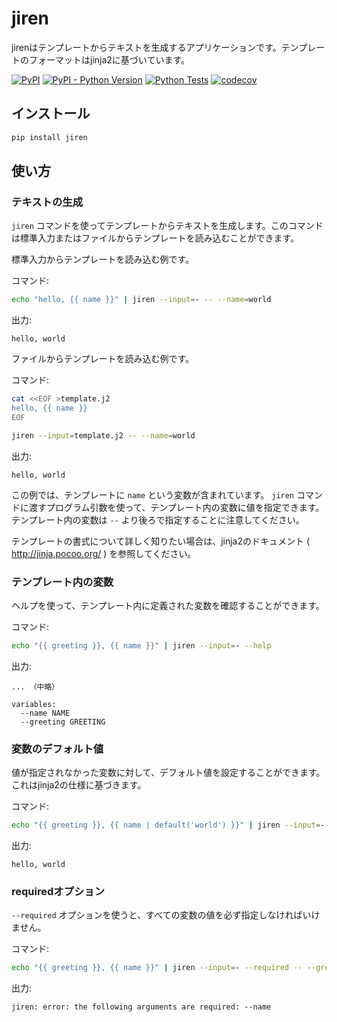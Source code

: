 # jiren

jirenはテンプレートからテキストを生成するアプリケーションです。テンプレートのフォーマットはjinja2に基づいています。

[![PyPI](https://img.shields.io/pypi/v/jiren.svg)](https://pypi.org/project/jiren/)
[![PyPI - Python Version](https://img.shields.io/pypi/pyversions/jiren.svg)](https://pypi.org/project/jiren/)
[![Python Tests](https://github.com/speg03/jiren/workflows/Python%20Tests/badge.svg)](https://github.com/speg03/jiren/actions?query=workflow%3A%22Python+Tests%22)
[![codecov](https://codecov.io/gh/speg03/jiren/branch/main/graph/badge.svg)](https://codecov.io/gh/speg03/jiren)

## インストール

```sh
pip install jiren
```

## 使い方

### テキストの生成

`jiren` コマンドを使ってテンプレートからテキストを生成します。このコマンドは標準入力またはファイルからテンプレートを読み込むことができます。

標準入力からテンプレートを読み込む例です。

コマンド:
```sh
echo "hello, {{ name }}" | jiren --input=- -- --name=world
```
出力:
```
hello, world
```

ファイルからテンプレートを読み込む例です。

コマンド:
```sh
cat <<EOF >template.j2
hello, {{ name }}
EOF

jiren --input=template.j2 -- --name=world
```
出力:
```
hello, world
```

この例では、テンプレートに `name` という変数が含まれています。 `jiren` コマンドに渡すプログラム引数を使って、テンプレート内の変数に値を指定できます。テンプレート内の変数は `--` より後ろで指定することに注意してください。

テンプレートの書式について詳しく知りたい場合は、jinja2のドキュメント ( http://jinja.pocoo.org/ ) を参照してください。


### テンプレート内の変数

ヘルプを使って、テンプレート内に定義された変数を確認することができます。

コマンド:
```sh
echo "{{ greeting }}, {{ name }}" | jiren --input=- --help
```
出力:
```
... （中略）

variables:
  --name NAME
  --greeting GREETING
```


### 変数のデフォルト値

値が指定されなかった変数に対して、デフォルト値を設定することができます。これはjinja2の仕様に基づきます。

コマンド:
```sh
echo "{{ greeting }}, {{ name | default('world') }}" | jiren --input=- -- --greeting=hello
```
出力:
```
hello, world
```


### requiredオプション

`--required` オプションを使うと、すべての変数の値を必ず指定しなければいけません。

コマンド:
```sh
echo "{{ greeting }}, {{ name }}" | jiren --input=- --required -- --greeting=hello
```
出力:
```
jiren: error: the following arguments are required: --name
```
